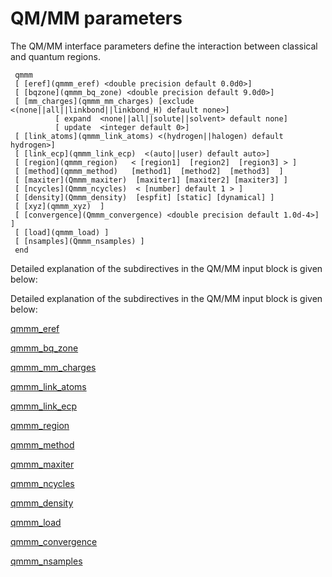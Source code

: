 # QM/MM parameters

The QM/MM interface parameters define the interaction between classical
and quantum regions. 
```
 qmmm  
 [ [eref](qmmm_eref) <double precision default 0.0d0>]  
 [ [bqzone](qmmm_bq_zone) <double precision default 9.0d0>]  
 [ [mm_charges](qmmm_mm_charges) [exclude <(none||all||linkbond||linkbond_H) default none>]  
          [ expand  <none||all||solute||solvent> default none]  
          [ update  <integer default 0>]   
 [ [link_atoms](qmmm_link_atoms) <(hydrogen||halogen) default hydrogen>]  
 [ [link_ecp](qmmm_link_ecp)  <(auto||user) default auto>]  
 [ [region](qmmm_region)   < [region1]  [region2]  [region3] > ]  
 [ [method](qmmm_method)   [method1]  [method2]  [method3]  ]  
 [ [maxiter](Qmmm_maxiter)  [maxiter1] [maxiter2] [maxiter3] ]  
 [ [ncycles](Qmmm_ncycles)  < [number] default 1 > ]  
 [ [density](Qmmm_density)  [espfit] [static] [dynamical] ]  
 [ [xyz](qmmm_xyz)  ]  
 [ [convergence](Qmmm_convergence) <double precision default 1.0d-4>] ]  
 [ [load](qmmm_load) ]  
 [ [nsamples](Qmmm_nsamples) ]  
 end
```
 Detailed explanation of the subdirectives in the QM/MM
input block is given below:

Detailed explanation of the subdirectives in the QM/MM input block is given below:

[qmmm_eref](qmmm_eref)

[qmmm_bq_zone](qmmm_bq_zone)

[qmmm_mm_charges](qmmm_mm_charges)

[qmmm_link_atoms](qmmm_link_atoms)

[qmmm_link_ecp](qmmm_link_ecp)

[qmmm_region](Qmmm_region)

[qmmm_method](qmmm_method)

[qmmm_maxiter](Qmmm_maxiter)

[qmmm_ncycles](Qmmm_ncycles)

[qmmm_density](Qmmm_density)

[qmmm_load](qmmm_load)

[qmmm_convergence](Qmmm_convergence)

[qmmm_nsamples](Qmmm_nsamples)
